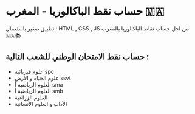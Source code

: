 # حساب نقط الباكالوريا - المغرب 🇲🇦
تطبيق صغير باستعمال : HTML , CSS , JS من اجل حساب نقاط الباكالوريا بالمغرب 🇲🇦📚
## حساب نقط الامتحان الوطني للشعب التالية :
- علوم فيزيائية spc
- علوم الحياة و الأرض ssvt
- العلوم الرياضية أ sma
- العلوم الرياضية أ smb
- العلوم الزراعية
- الأداب و العلوم الأنسانية
 
 
